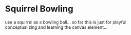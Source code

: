 # Squirrel Bowling

use a squirrel as a bowling ball... so far this is just for playful conceptualizing and learning the canvas element...
